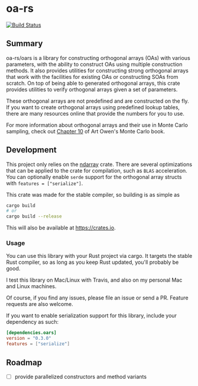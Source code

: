 # oa-rs

[![Build Status](https://travis-ci.com/afnanenayet/oars.svg?token=QtxzrX3Qc2BDQfwx8D1K&branch=master)](https://travis-ci.com/afnanenayet/oars)


## Summary

oa-rs/oars is a library for constructing orthogonal arrays (OAs) with various
parameters, with the ability to construct OAs using multiple construction
methods. It also provides utilities for constructing strong orthogonal arrays
that work with the facilities for existing OAs or constructing SOAs from
scratch.  On top of being able to generated orthogonal arrays, this crate
provides utilities to verify orthogonal arrays given a set of parameters.

These orthogonal arrays are not predefined and are constructed on the fly.  If
you want to create orthogonal arrays using predefined lookup tables, there are
many resources online that provide the numbers for you to use.

For more information about orthogonal arrays and their use in Monte Carlo
sampling, check out [Chapter
10](https://statweb.stanford.edu/~owen/mc/Ch-var-adv.pdf) of Art Owen's Monte
Carlo book.

## Development

This project only relies on the
[ndarray](https://github.com/rust-ndarray/ndarray) crate. There are several
optimizations that can be applied to the crate for compilation, such as `BLAS`
acceleration. You can optionally enable `serde` support for the orthogonal
array structs with `features = ["serialize"]`.

This crate was made for the stable compiler, so building is as simple as

```sh
cargo build
# or
cargo build --release
```

This will also be available at https://crates.io.

### Usage

You can use this library with your Rust project via cargo. It targets the
stable Rust compiler, so as long as you keep Rust updated, you'll probably be
good.

I test this library on Mac/Linux with Travis, and also on my personal Mac and
Linux machines.

Of course, if you find any issues, please file an issue or send a PR. Feature
requests are also welcome.

If you want to enable serialization support for this library, include your
dependency as such:

```toml
[dependencies.oars]
version = "0.3.0"
features = ["serialize"]
```

## Roadmap

- [ ] provide parallelized constructors and method variants
